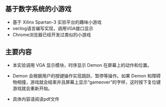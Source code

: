 ## 基于数字系统的小游戏
- 基于 Xilinx Spartan-3 实验平台的趣味小游戏
- verilog语言编写实现，调用VGA接口显示
- Chrome浏览器已经开发过类似的小游戏

## 主要内容
- 本实验调用 VGA 显示模块，时序显示 Demon 在屏幕上的动作和位置。 
- Demon 会根据用户的按键操作实现跳跃、暂停等操作。如果 Demon 和障碍物相撞，游戏就会结束并且屏幕上显示“gameover”的字样，这时按下复位键游戏就会重新开始。 

- 具体内容请阅读pdf文件
